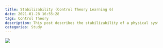 ```yaml
---
title: Stabilizability (Control Theory Learning 6)
date: 2021-01-28 16:55:28
tags: Control Theory
description: This post describes the stabilizability of a physical system.
categories: Study
---
```


![](https://i.imgur.com/PVdVrp4.png)
